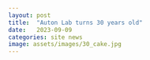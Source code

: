 ```yaml
---
layout: post
title:  "Auton Lab turns 30 years old"
date:   2023-09-09
categories: site news
image: assets/images/30_cake.jpg
---
```

